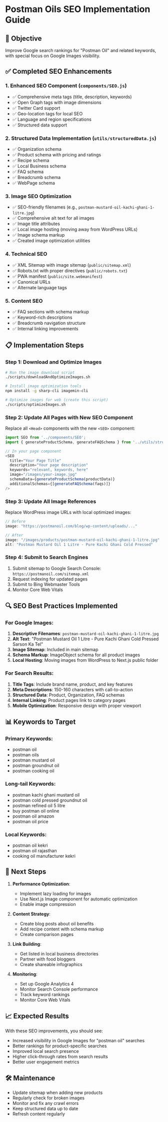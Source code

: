 # Postman Oils SEO Implementation Guide

## 🎯 Objective
Improve Google search rankings for "Postman Oil" and related keywords, with special focus on Google Images visibility.

## ✅ Completed SEO Enhancements

### 1. **Enhanced SEO Component** (`components/SEO.js`)
- ✅ Comprehensive meta tags (title, description, keywords)
- ✅ Open Graph tags with image dimensions
- ✅ Twitter Card support
- ✅ Geo-location tags for local SEO
- ✅ Language and region specifications
- ✅ Structured data support

### 2. **Structured Data Implementation** (`utils/structuredData.js`)
- ✅ Organization schema
- ✅ Product schema with pricing and ratings
- ✅ Recipe schema
- ✅ Local Business schema
- ✅ FAQ schema
- ✅ Breadcrumb schema
- ✅ WebPage schema

### 3. **Image SEO Optimization**
- ✅ SEO-friendly filenames (e.g., `postman-mustard-oil-kachi-ghani-1-litre.jpg`)
- ✅ Comprehensive alt text for all images
- ✅ Image title attributes
- ✅ Local image hosting (moving away from WordPress URLs)
- ✅ Image schema markup
- ✅ Created image optimization utilities

### 4. **Technical SEO**
- ✅ XML Sitemap with image sitemap (`public/sitemap.xml`)
- ✅ Robots.txt with proper directives (`public/robots.txt`)
- ✅ PWA manifest (`public/site.webmanifest`)
- ✅ Canonical URLs
- ✅ Alternate language tags

### 5. **Content SEO**
- ✅ FAQ sections with schema markup
- ✅ Keyword-rich descriptions
- ✅ Breadcrumb navigation structure
- ✅ Internal linking improvements

## 📋 Implementation Steps

### Step 1: Download and Optimize Images
```bash
# Run the image download script
./scripts/downloadAndOptimizeImages.sh

# Install image optimization tools
npm install -g sharp-cli imagemin-cli

# Optimize images for web (create this script)
./scripts/optimizeImages.sh
```

### Step 2: Update All Pages with New SEO Component
Replace all `<Head>` components with the new `<SEO>` component:

```javascript
import SEO from '../components/SEO';
import { generateProductSchema, generateFAQSchema } from '../utils/structuredData';

// In your page component
<SEO 
  title="Your Page Title"
  description="Your page description"
  keywords="relevant, keywords, here"
  image="/images/your-image.jpg"
  schemaData={generateProductSchema(productData)}
  additionalSchemas={[generateFAQSchema(faqs)]}
/>
```

### Step 3: Update All Image References
Replace WordPress image URLs with local optimized images:
```javascript
// Before
image: "https://postmanoil.com/blog/wp-content/uploads/..."

// After
image: "/images/products/postman-mustard-oil-kachi-ghani-1-litre.jpg"
alt: "Postman Mustard Oil 1 Litre - Pure Kachi Ghani Cold Pressed"
```

### Step 4: Submit to Search Engines
1. Submit sitemap to Google Search Console: `https://postmanoil.com/sitemap.xml`
2. Request indexing for updated pages
3. Submit to Bing Webmaster Tools
4. Monitor Core Web Vitals

## 🔍 SEO Best Practices Implemented

### For Google Images:
1. **Descriptive Filenames**: `postman-mustard-oil-kachi-ghani-1-litre.jpg`
2. **Alt Text**: "Postman Mustard Oil 1 Litre - Pure Kachi Ghani Cold Pressed Sarson Ka Tel"
3. **Image Sitemap**: Included in main sitemap
4. **Schema Markup**: ImageObject schema for all product images
5. **Local Hosting**: Moving images from WordPress to Next.js public folder

### For Search Results:
1. **Title Tags**: Include brand name, product, and key features
2. **Meta Descriptions**: 150-160 characters with call-to-action
3. **Structured Data**: Product, Organization, FAQ schemas
4. **Internal Linking**: Product pages link to category pages
5. **Mobile Optimization**: Responsive design with proper viewport

## 📊 Keywords to Target

### Primary Keywords:
- postman oil
- postman oils
- postman mustard oil
- postman groundnut oil
- postman cooking oil

### Long-tail Keywords:
- postman kachi ghani mustard oil
- postman cold pressed groundnut oil
- postman refined oil 5 litre
- buy postman oil online
- postman oil amazon
- postman oil price

### Local Keywords:
- postman oil kekri
- postman oil rajasthan
- cooking oil manufacturer kekri

## 🚀 Next Steps

1. **Performance Optimization**:
   - Implement lazy loading for images
   - Use Next.js Image component for automatic optimization
   - Enable image compression

2. **Content Strategy**:
   - Create blog posts about oil benefits
   - Add recipe content with schema markup
   - Create comparison pages

3. **Link Building**:
   - Get listed in local business directories
   - Partner with food bloggers
   - Create shareable infographics

4. **Monitoring**:
   - Set up Google Analytics 4
   - Monitor Search Console performance
   - Track keyword rankings
   - Monitor Core Web Vitals

## 📈 Expected Results

With these SEO improvements, you should see:
- Increased visibility in Google Images for "postman oil" searches
- Better rankings for product-specific searches
- Improved local search presence
- Higher click-through rates from search results
- Better user engagement metrics

## 🛠️ Maintenance

- Update sitemap when adding new products
- Regularly check for broken images
- Monitor and fix any crawl errors
- Keep structured data up to date
- Refresh content regularly